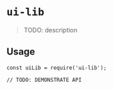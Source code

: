 # `ui-lib`

> TODO: description

## Usage

```
const uiLib = require('ui-lib');

// TODO: DEMONSTRATE API
```
